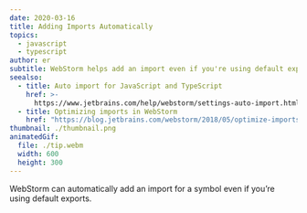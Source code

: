```yaml
---
date: 2020-03-16
title: Adding Imports Automatically
topics:
  - javascript
  - typescript
author: er
subtitle: WebStorm helps add an import even if you're using default exports.
seealso:
  - title: Auto import for JavaScript and TypeScript
    href: >-
      https://www.jetbrains.com/help/webstorm/settings-auto-import.html#typescript-javascript
  - title: Optimizing imports in WebStorm
    href: "https://blog.jetbrains.com/webstorm/2018/05/optimize-imports-in-webstorm/"
thumbnail: ./thumbnail.png
animatedGif:
  file: ./tip.webm
  width: 600
  height: 300
---
```


WebStorm can automatically add an import for a symbol even if you’re using default exports.

